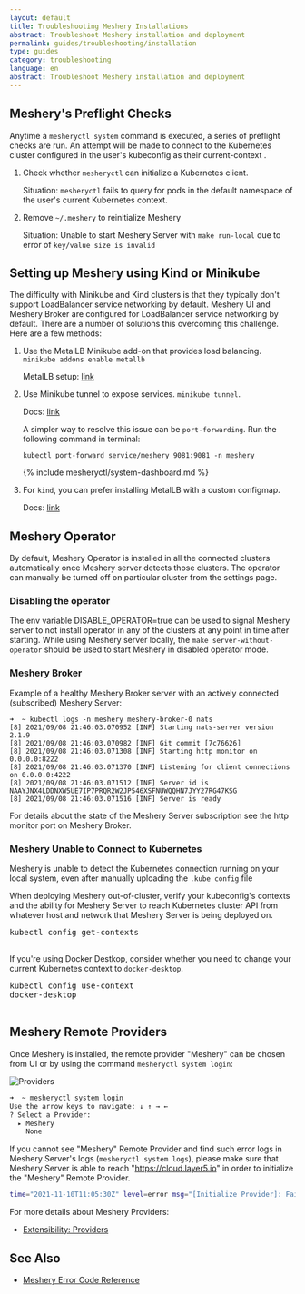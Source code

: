```yaml
---
layout: default
title: Troubleshooting Meshery Installations
abstract: Troubleshoot Meshery installation and deployment
permalink: guides/troubleshooting/installation
type: guides
category: troubleshooting
language: en
abstract: Troubleshoot Meshery installation and deployment
---
```


## Meshery's Preflight Checks

Anytime a `mesheryctl system` command is executed, a series of preflight checks are run. An attempt will be made to connect to the Kubernetes cluster configured in the user's kubeconfig as their current-context .

1. Check whether `mesheryctl` can initialize a Kubernetes client.

   Situation: `mesheryctl` fails to query for pods in the default namespace of the user's current Kubernetes context.

2. Remove `~/.meshery` to reinitialize Meshery

   Situation: Unable to start Meshery Server with `make run-local` due to error of `key/value size is invalid`

## Setting up Meshery using Kind or Minikube

The difficulty with Minikube and Kind clusters is that they typically don't support LoadBalancer service networking by default. Meshery UI and Meshery Broker are configured for LoadBalancer service networking by default. There are a number of solutions this overcoming this challenge. Here are a few methods:

1. Use the MetalLB Minikube add-on that provides load balancing. `minikube addons enable metallb`

   MetalLB setup: [link](https://kubebyexample.com/learning-paths/metallb/install)

2. Use Minikube tunnel to expose services. `minikube tunnel`.

   Docs: [link](https://minikube.sigs.k8s.io/docs/handbook/accessing/#using-minikube-tunnel)

   A simpler way to resolve this issue can be `port-forwarding`. Run the following command in terminal:

   `kubectl port-forward service/meshery 9081:9081 -n meshery`

   {% include mesheryctl/system-dashboard.md %}

3. For `kind`, you can prefer installing MetalLB with a custom configmap.

   Docs: [link](https://kind.sigs.k8s.io/docs/user/loadbalancer/)

## Meshery Operator

By default, Meshery Operator is installed in all the connected clusters automatically once Meshery server detects those clusters. The operator can manually be turned off on particular cluster from the settings page.

### Disabling the operator

The env variable DISABLE_OPERATOR=true can be used to signal Meshery server to not install operator in any of the clusters at any point in time after starting. While using Meshery server locally, the `make server-without-operator` should be used to start Meshery in disabled operator mode.

### Meshery Broker

Example of a healthy Meshery Broker server with an actively connected (subscribed) Meshery Server:

```shell
➜  ~ kubectl logs -n meshery meshery-broker-0 nats
[8] 2021/09/08 21:46:03.070952 [INF] Starting nats-server version 2.1.9
[8] 2021/09/08 21:46:03.070982 [INF] Git commit [7c76626]
[8] 2021/09/08 21:46:03.071308 [INF] Starting http monitor on 0.0.0.0:8222
[8] 2021/09/08 21:46:03.071370 [INF] Listening for client connections on 0.0.0.0:4222
[8] 2021/09/08 21:46:03.071512 [INF] Server id is NAAYJNX4LDDNXW5UE7IP7PRQR2W2JP546XSFNUWQQHN7JYY27RG47KSG
[8] 2021/09/08 21:46:03.071516 [INF] Server is ready
```

For details about the state of the Meshery Server subscription see the http monitor port on Meshery Broker.

### Meshery Unable to Connect to Kubernetes

Meshery is unable to detect the Kubernetes connection running on your local system, even after manually uploading the `.kube config` file

When deploying Meshery out-of-cluster, verify your kubeconfig's contexts and the ability for Meshery Server to reach Kubernetes cluster API from whatever host and network that Meshery Server is being deployed on.

<pre class="codeblock-pre">
<div class="codeblock"><div class="clipboardjs">kubectl config get-contexts</div></div>
</pre>

If you're using Docker Destkop, consider whether you need to change your current Kubernetes context to `docker-desktop`.

<pre class="codeblock-pre">
<div class="codeblock"><div class="clipboardjs">kubectl config use-context
docker-desktop</div></div>
</pre>

## Meshery Remote Providers

Once Meshery is installed, the remote provider "Meshery" can be chosen from UI or by using the command `mesheryctl system login`:

![Providers](/assets/img/providers/provider_screenshot.png)

```bash
➜  ~ mesheryctl system login
Use the arrow keys to navigate: ↓ ↑ → ←
? Select a Provider:
  ▸ Meshery
    None
```

If you cannot see "Meshery" Remote Provider and find such error logs in Meshery Server's logs (`mesheryctl system logs`), please make sure that Meshery Server is able to reach "https://cloud.layer5.io" in order to initialize the "Meshery" Remote Provider.

```bash
time="2021-11-10T11:05:30Z" level=error msg="[Initialize Provider]: Failed to get capabilities Get \"https://cloud.layer5.io/v0.5.71/capabilities?os=meshery\": dial tcp 3.140.89.205:443: i/o timeout"
```

For more details about Meshery Providers:

- [Extensibility: Providers](/extensibility/providers)

## See Also

- [Meshery Error Code Reference](/reference/error-codes)

